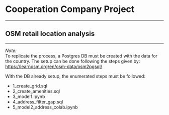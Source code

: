 # Cooperation Company Project
---
## OSM retail location analysis
---
*Note:*<br>
To replicate the process, a Postgres DB must be created with the data for the country. The setup can be done following the steps given by: https://learnosm.org/en/osm-data/osm2pgsql/

With the DB already setup, the enumerated steps must be followed:<br>
  *  1_create_grid.sql<br>
  *  2_create_amenities.sql<br>
  *  3_model1.ipynb<br>
  *  4_address_filter_gap.sql<br>
  *  5_model2_address_colab.ipynb<br>



